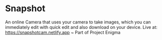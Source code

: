 # Snapshot
An online Camera that uses your camera to take images, which you can immediately edit with quick edit and also download on your device.
Live at: https://snapshotcam.netlify.app 
~ Part of Project Enigma
